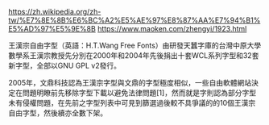 https://zh.wikipedia.org/zh-tw/%E7%8E%8B%E6%BC%A2%E5%AE%97%E8%87%AA%E7%94%B1%E5%AD%97%E5%9E%8B
https://www.maoken.com/zhengyi/1923.html

王漢宗自由字型（英語：H.T.Wang Free Fonts）由研發天蠶字庫的台灣中原大學數學系王漢宗教授先分別在2000年和2004年先後捐出十套WCL系列字型和32套新字型，全部以GNU GPL v2發行。

2005年，文鼎科技認為王漢宗字型與文鼎的字型極度相似，一些自由軟體網站決定在問題明瞭前先移除字型下載以避免法律問題[1]，然而就是字則認為部分字型未有侵權問題，在先前之字型列表中可見到篩選過後較不具爭議的的10個王漢宗自由字型，然後續亦全數下架。

